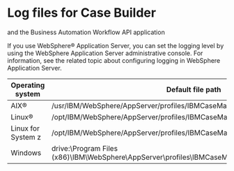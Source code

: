 # Log files for Case Builder
and the Business Automation Workflow API
application

If you use WebSphere® Application
Server, you
can set the logging level by using the WebSphere Application
Server administrative console. For
information, see the related topic about configuring logging in WebSphere Application
Server.

| Operating system   | Default file path                                                                                   |
|--------------------|-----------------------------------------------------------------------------------------------------|
| AIX®               | /usr/IBM/WebSphere/AppServer/profiles/IBMCaseManager\_profile/logs/server\_name                       |
| Linux®             | /opt/IBM/WebSphere/AppServer/profiles/IBMCaseManager\_profile/logs/server\_name                       |
| Linux for System z | /opt/IBM/WebSphere/AppServer/profiles/IBMCaseManager\_profile/logs/server\_name                       |
| Windows            | drive:\Program Files (x86)\IBM\WebSphere\AppServer\profiles\IBMCaseManager\_profile\logs\server\_name |